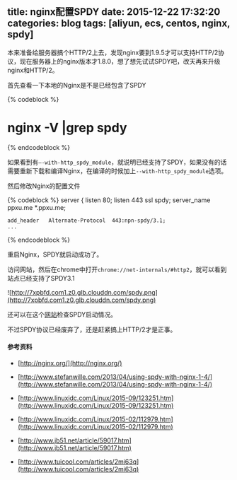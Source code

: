 title: nginx配置SPDY
date: 2015-12-22 17:32:20
categories: blog
tags: [aliyun, ecs, centos, nginx, spdy]
---
本来准备给服务器搞个HTTP/2上去，发现nginx要到1.9.5才可以支持HTTP/2协议，现在服务器上的nginx版本才1.8.0，想了想先试试SPDY吧，改天再来升级nginx和HTTP/2。

<!--more-->

首先查看一下本地的Nginx是不是已经包含了SPDY

{% codeblock %}
# nginx -V |grep spdy
{% endcodeblock %}

如果看到有`–-with-http_spdy_module`，就说明已经支持了SPDY，如果没有的话需要重新下载和编译Nginx，在编译的时候加上`--with-http_spdy_module`选项。

然后修改Nginx的配置文件

{% codeblock %}
server {
    listen       80;
    listen       443 ssl spdy;
    server_name  ppxu.me *.ppxu.me;

    add_header   Alternate-Protocol  443:npn-spdy/3.1;
    ...
{% endcodeblock %}

重启Nginx，SPDY就启动成功了。

访问网站，然后在chrome中打开`chrome://net-internals/#http2`，就可以看到站点已经支持了SPDY3.1

![http://7xpbfd.com1.z0.glb.clouddn.com/spdy.png](http://7xpbfd.com1.z0.glb.clouddn.com/spdy.png)

还可以在这个[网站](https://spdycheck.org/)检查SPDY启动情况。

不过SPDY协议已经废弃了，还是赶紧搞上HTTP/2才是正事。

#### 参考资料

* [http://nginx.org/](http://nginx.org/)

* [http://www.stefanwille.com/2013/04/using-spdy-with-nginx-1-4/](http://www.stefanwille.com/2013/04/using-spdy-with-nginx-1-4/)

* [http://www.linuxidc.com/Linux/2015-09/123251.htm](http://www.linuxidc.com/Linux/2015-09/123251.htm)

* [http://www.linuxidc.com/Linux/2015-02/112979.htm](http://www.linuxidc.com/Linux/2015-02/112979.htm)

* [http://www.jb51.net/article/59017.htm](http://www.jb51.net/article/59017.htm)

* [http://www.tuicool.com/articles/2mi63q](http://www.tuicool.com/articles/2mi63q)
